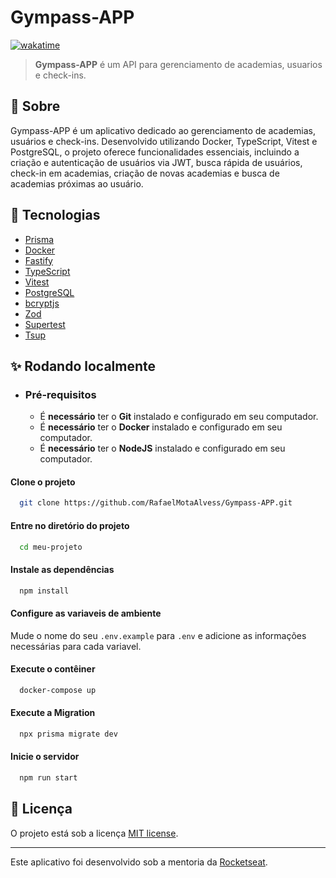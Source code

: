 
# Gympass-APP

[![wakatime](https://wakatime.com/badge/user/0cca606b-99f7-4d43-8228-7f249bc17f26/project/018bd02e-2ae8-4935-8e61-abc93a2c8ad7.svg)](https://wakatime.com/badge/user/0cca606b-99f7-4d43-8228-7f249bc17f26/project/018bd02e-2ae8-4935-8e61-abc93a2c8ad7)

> **Gympass-APP** é um API para gerenciamento de academias, usuarios e check-ins.

## 🔎 Sobre

Gympass-APP é um aplicativo dedicado ao gerenciamento de academias, usuários e check-ins. Desenvolvido utilizando Docker, TypeScript, Vitest e PostgreSQL, o projeto oferece funcionalidades essenciais, incluindo a criação e autenticação de usuários via JWT, busca rápida de usuários, check-in em academias, criação de novas academias e busca de academias próximas ao usuário. 



## 🔧 Tecnologias

- <a target="_blank" href="https://www.prisma.io">Prisma</a>
- <a target="_blank" href="https://www.docker.com">Docker</a>
- <a target="_blank" href="https://fastify.dev">Fastify</a>
- <a target="_blank" href="https://www.typescriptlang.org">TypeScript</a>
- <a target="_blank" href="https://vitest.dev">Vitest</a>
- <a target="_blank" href="https://www.postgresql.org">PostgreSQL</a>
- <a target="_blank" href="https://github.com/dcodeIO/bcrypt.js/tree/master">bcryptjs</a>
- <a target="_blank" href="https://zod.dev">Zod</a>
- <a target="_blank" href="https://github.com/ladjs/supertest#readme">Supertest</a>
- <a target="_blank" href="https://tsup.egoist.dev">Tsup</a>
## ✨ Rodando localmente

- ### **Pré-requisitos**
  - É **necessário** ter o **Git** instalado e configurado em seu computador.
  - É **necessário** ter o **Docker** instalado e configurado em seu computador.
  - É **necessário** ter o **NodeJS** instalado e configurado em seu computador.


#### Clone o projeto

```bash
  git clone https://github.com/RafaelMotaAlvess/Gympass-APP.git
```

#### Entre no diretório do projeto

```bash
  cd meu-projeto
```

#### Instale as dependências

```bash
  npm install
```

#### Configure as variaveis de ambiente

Mude o nome do seu `.env.example` para `.env` e adicione as informações necessárias para cada variavel.

#### Execute o contêiner

```bash
  docker-compose up
```

#### Execute a Migration

```bash
  npx prisma migrate dev
```


#### Inicie o servidor

```bash
  npm run start
```




## 📃 Licença

O projeto está sob a licença [MIT license](./LICENSE).

---
Este aplicativo foi desenvolvido sob a mentoria da [Rocketseat](https://www.rocketseat.com.br).
